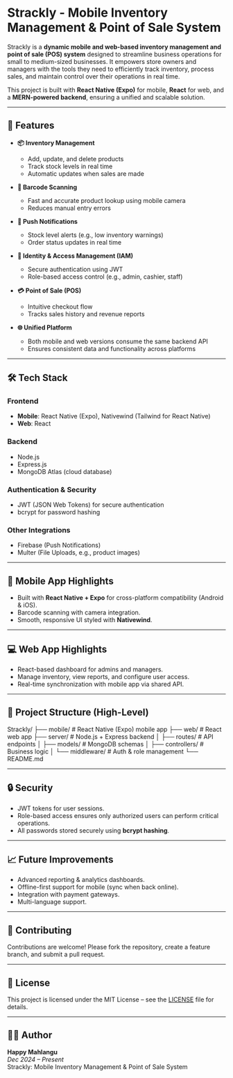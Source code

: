# Strackly - Mobile Inventory Management & Point of Sale System

Strackly is a **dynamic mobile and web-based inventory management and point of sale (POS) system** designed to streamline business operations for small to medium-sized businesses. It empowers store owners and managers with the tools they need to efficiently track inventory, process sales, and maintain control over their operations in real time.  

This project is built with **React Native (Expo)** for mobile, **React** for web, and a **MERN-powered backend**, ensuring a unified and scalable solution.

---

## 🚀 Features

- **📦 Inventory Management**
  - Add, update, and delete products
  - Track stock levels in real time
  - Automatic updates when sales are made  

- **📲 Barcode Scanning**
  - Fast and accurate product lookup using mobile camera  
  - Reduces manual entry errors  

- **🔔 Push Notifications**
  - Stock level alerts (e.g., low inventory warnings)  
  - Order status updates in real time  

- **🔑 Identity & Access Management (IAM)**
  - Secure authentication using JWT  
  - Role-based access control (e.g., admin, cashier, staff)  

- **💳 Point of Sale (POS)**
  - Intuitive checkout flow  
  - Tracks sales history and revenue reports  

- **🌐 Unified Platform**
  - Both mobile and web versions consume the same backend API  
  - Ensures consistent data and functionality across platforms  

---

## 🛠️ Tech Stack

### **Frontend**
- **Mobile**: React Native (Expo), Nativewind (Tailwind for React Native)
- **Web**: React  

### **Backend**
- Node.js  
- Express.js  
- MongoDB Atlas (cloud database)  

### **Authentication & Security**
- JWT (JSON Web Tokens) for secure authentication  
- bcrypt for password hashing  

### **Other Integrations**
- Firebase (Push Notifications)  
- Multer (File Uploads, e.g., product images)  

---

## 📱 Mobile App Highlights
- Built with **React Native + Expo** for cross-platform compatibility (Android & iOS).  
- Barcode scanning with camera integration.  
- Smooth, responsive UI styled with **Nativewind**.  

---

## 💻 Web App Highlights
- React-based dashboard for admins and managers.  
- Manage inventory, view reports, and configure user access.  
- Real-time synchronization with mobile app via shared API.  

---

## 📂 Project Structure (High-Level)
Strackly/
├── mobile/ # React Native (Expo) mobile app
├── web/ # React web app
├── server/ # Node.js + Express backend
│ ├── routes/ # API endpoints
│ ├── models/ # MongoDB schemas
│ ├── controllers/ # Business logic
│ └── middleware/ # Auth & role management
└── README.md


---

## 🔒 Security
- JWT tokens for user sessions.  
- Role-based access ensures only authorized users can perform critical operations.  
- All passwords stored securely using **bcrypt hashing**.  

---

## 📈 Future Improvements
- Advanced reporting & analytics dashboards.  
- Offline-first support for mobile (sync when back online).  
- Integration with payment gateways.  
- Multi-language support.  

---

## 🤝 Contributing
Contributions are welcome! Please fork the repository, create a feature branch, and submit a pull request.  

---

## 📜 License
This project is licensed under the MIT License – see the [LICENSE](./LICENSE) file for details.

---

## 👨‍💻 Author
**Happy Mahlangu**  
*Dec 2024 – Present*  
Strackly: Mobile Inventory Management & Point of Sale System  
